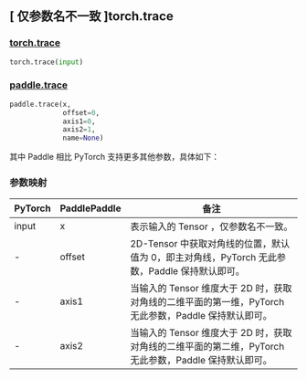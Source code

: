 ## [ 仅参数名不一致 ]torch.trace
### [torch.trace](https://pytorch.org/docs/stable/generated/torch.trace.html?highlight=trace#torch.trace)

```python
torch.trace(input)
```
### [paddle.trace](https://www.paddlepaddle.org.cn/documentation/docs/zh/develop/api/paddle/trace_cn.html)

```python
paddle.trace(x,
             offset=0,
             axis1=0,
             axis2=1,
             name=None)
```

其中 Paddle 相比 PyTorch 支持更多其他参数，具体如下：
### 参数映射
| PyTorch       | PaddlePaddle | 备注                                                   |
| ------------- | ------------ | ------------------------------------------------------ |
| input         | x            | 表示输入的 Tensor ，仅参数名不一致。               |
| -             | offset       | 2D-Tensor 中获取对角线的位置，默认值为 0，即主对角线，PyTorch 无此参数，Paddle 保持默认即可。                  |
| -             | axis1        | 当输入的 Tensor 维度大于 2D 时，获取对角线的二维平面的第一维，PyTorch 无此参数，Paddle 保持默认即可。               |
| -             | axis2        | 当输入的 Tensor 维度大于 2D 时，获取对角线的二维平面的第二维，PyTorch 无此参数，Paddle 保持默认即可。                   |
